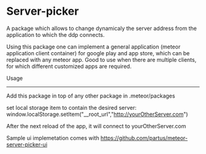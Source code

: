 
Server-picker
========

A package which allows to change dynamicaly the server address from the application  to which the ddp connects.

Using this package one can implement a general application (meteor application client container) for google play and app store,  which  can be replaced with any meteor app. Good to use when there are multiple clients, for which different customized apps are required.

Usage
____________

Add this package in top of any other package in .meteor/packages

set local storage item to contain the desired server: window.localStorage.setItem("__root_url","http://yourOtherServer.com")

After the next reload of the app, it will connect to yourOtherServer.com

Sample ui implemetation comes with https://github.com/partus/meteor-server-picker-ui
